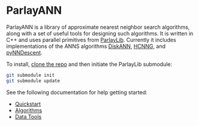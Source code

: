 # ParlayANN

ParlayANN is a library of approximate nearest neighbor search algorithms, along with a set of useful tools for designing such algorithms. It is written in C++ and uses parallel primitives from [ParlayLib](https://cmuparlay.github.io/parlaylib/). Currently it includes implementations of the ANNS algorithms [DiskANN](https://github.com/microsoft/DiskANN), [HCNNG](https://github.com/jalvarm/hcnng), and [pyNNDescent](https://pynndescent.readthedocs.io/en/latest/).

To install, [clone the repo](https://github.com/magdalendobson/ParlayANN/tree/main) and then initiate the ParlayLib submodule:

```bash
git submodule init
git submodule update
```

See the following documentation for help getting started:
- [Quickstart](https://magdalendobson.github.io/ParlayANN/quickstart)
- [Algorithms](https://magdalendobson.github.io/ParlayANN/algorithms)
- [Data Tools](https://magdalendobson.github.io/ParlayANN/data_tools)